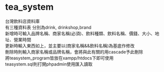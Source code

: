 # tea_system
台灣飲料店資料庫  
有三種資料表 分別為drink, drinkshop,brand  
新增時可輸入品牌名稱、商家名稱(必須)、飲料種類、飲料名稱、價錢、大小、地址、營業時間  
更新時輸入東西如上，並主要以(商家名稱&&飲料名稱)為基底作修改  
刪除時則輸入商家名稱或品牌名稱，會將與此有關的用cascade予此刪除  
將teasystem_program皆放在xampp/htdocs下即可使用  
teasystem.sql則打開phpadmin使用匯入讀取
